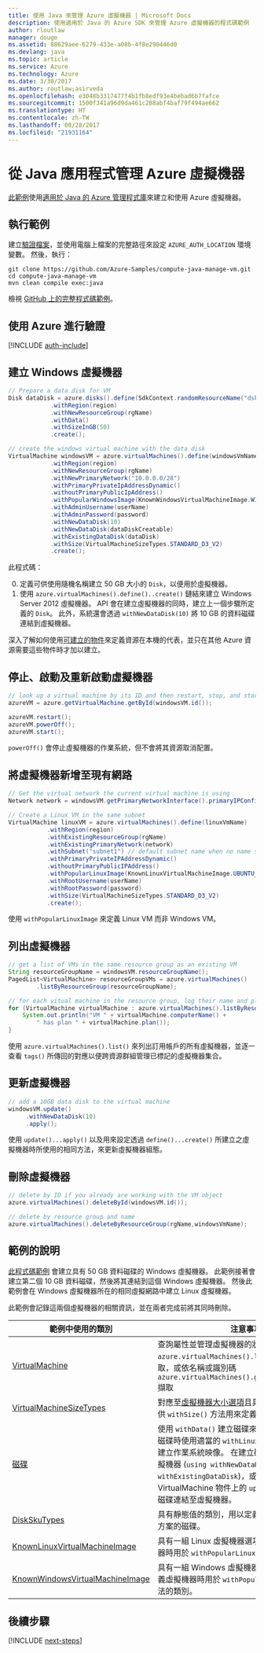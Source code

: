 ```yaml
---
title: 使用 Java 來管理 Azure 虛擬機器 | Microsoft Docs
description: 使用適用於 Java 的 Azure SDK 來管理 Azure 虛擬機器的程式碼範例
author: rloutlaw
manager: douge
ms.assetid: 88629aee-6279-433e-a08b-4f8e290446d0
ms.devlang: java
ms.topic: article
ms.service: Azure
ms.technology: Azure
ms.date: 3/30/2017
ms.author: routlaw;asirveda
ms.openlocfilehash: e3048b3317477f4b1fb8edf93e4bebad6b7fafce
ms.sourcegitcommit: 1500f341a96d9da461c288abf4baf79f494ae662
ms.translationtype: HT
ms.contentlocale: zh-TW
ms.lasthandoff: 08/28/2017
ms.locfileid: "21931164"
---
```

# <a name="manage-azure-virtual-machines-from-your-java-applications"></a>從 Java 應用程式管理 Azure 虛擬機器

[此範例](https://github.com/Azure-Samples/compute-java-manage-vm/)使用[適用於 Java 的 Azure 管理程式庫](https://github.com/Azure/azure-sdk-for-java)來建立和使用 Azure 虛擬機器。

## <a name="run-the-sample"></a>執行範例

建立[驗證檔案](https://github.com/Azure/azure-sdk-for-java/blob/master/AUTH.md)，並使用電腦上檔案的完整路徑來設定 `AZURE_AUTH_LOCATION` 環境變數。 然後，執行：

```
git clone https://github.com/Azure-Samples/compute-java-manage-vm.git
cd compute-java-manage-vm
mvn clean compile exec:java
```

檢視 [GitHub 上的完整程式碼範例](https://github.com/Azure-Samples/compute-java-manage-vm/blob/master/src/main/java/com/microsoft/azure/management/compute/samples/ManageVirtualMachine.java)。

## <a name="authenticate-with-azure"></a>使用 Azure 進行驗證

[!INCLUDE [auth-include](includes/java-auth-include.md)]

## <a name="create-a-windows-virtual-machine"></a>建立 Windows 虛擬機器

```java
// Prepare a data disk for VM
Disk dataDisk = azure.disks().define(SdkContext.randomResourceName("dsk", 30))
            .withRegion(region)
            .withNewResourceGroup(rgName)
            .withData()
            .withSizeInGB(50)
            .create();

// create the windows virtual machine with the data disk            
VirtualMachine windowsVM = azure.virtualMachines().define(windowsVmName)
            .withRegion(region)
            .withNewResourceGroup(rgName)
            .withNewPrimaryNetwork("10.0.0.0/28")
            .withPrimaryPrivateIpAddressDynamic()
            .withoutPrimaryPublicIpAddress()
            .withPopularWindowsImage(KnownWindowsVirtualMachineImage.WINDOWS_SERVER_2012_R2_DATACENTER)
            .withAdminUsername(userName)
            .withAdminPassword(password)
            .withNewDataDisk(10)
            .withNewDataDisk(dataDiskCreatable)
            .withExistingDataDisk(dataDisk)
            .withSize(VirtualMachineSizeTypes.STANDARD_D3_V2)
            .create();
```

此程式碼：   

0. 定義可供使用隨機名稱建立 50 GB 大小的 `Disk`，以便用於虛擬機器。
0. 使用 `azure.virtualMachines().define()..create()` 鏈結來建立 Windows Server 2012 虛擬機器。 API 會在建立虛擬機器的同時，建立上一個步驟所定義的 `Disk`。 此外，系統還會透過 `withNewDataDisk(10)` 將 10 GB 的資料磁碟連結到虛擬機器。

深入了解如何使用[可建立的<T>物件](java-sdk-azure-concepts.md#Creatables)來定義資源在本機的代表，並只在其他 Azure 資源需要這些物件時才加以建立。

## <a name="stop-start-and-restart-a-virtual-machine"></a>停止、啟動及重新啟動虛擬機器

```java
// look up a virtual machine by its ID and then restart, stop, and start it
azureVM = azure.getVirtualMachine.getById(windowsVM.id());

azureVM.restart();
azureVM.powerOff();
azureVM.start();
```

`powerOff()` 會停止虛擬機器的作業系統，但不會將其資源取消配置。

## <a name="add-a-virtual-machine-to-an-existing-network"></a>將虛擬機器新增至現有網路

```java
// Get the virtual network the current virtual machine is using
Network network = windowsVM.getPrimaryNetworkInterface().primaryIPConfiguration().getNetwork();

// Create a Linux VM in the same subnet
VirtualMachine linuxVM = azure.virtualMachines().define(linuxVmName)
           .withRegion(region)
           .withExistingResourceGroup(rgName)
           .withExistingPrimaryNetwork(network)
           .withSubnet("subnet1") // default subnet name when no name specified at creation
           .withPrimaryPrivateIPAddressDynamic()
           .withoutPrimaryPublicIPAddress()
           .withPopularLinuxImage(KnownLinuxVirtualMachineImage.UBUNTU_SERVER_16_04_LTS)
           .withRootUsername(userName)
           .withRootPassword(password)
           .withSize(VirtualMachineSizeTypes.STANDARD_D3_V2)
           .create();
```

使用 `withPopularLinuxImage` 來定義 Linux VM 而非 Windows VM。


## <a name="list-virtual-machines"></a>列出虛擬機器

```java
// get a list of VMs in the same resource group as an existing VM
String resourceGroupName = windowsVM.resourceGroupName();
PagedList<VirtualMachine> resourceGroupVMs = azure.virtualMachines()
        .listByResourceGroup(resourceGroupName); 

// for each vitual machine in the resource group, log their name and plan
for (VirtualMachine virtualMachine : azure.virtualMachines().listByResourceGroup(resourceGroupName)) {
    System.out.println("VM " + virtualMachine.computerName() + 
        " has plan " + virtualMachine.plan());
}
```

使用 `azure.virtualMachines().list()` 來列出訂用帳戶的所有虛擬機器，並逐一查看 `tags()` 所傳回的對應以便跨資源群組管理已標記的虛擬機器集合。

## <a name="update-a-virtual-machine"></a>更新虛擬機器

```java
// add a 10GB data disk to the virtual machine
windowsVM.update()
     .withNewDataDisk(10)
     .apply();
```

使用 `update()...apply()` 以及用來設定透過 `define()...create()` 所建立之虛擬機器時所使用的相同方法，來更新虛擬機器組態。

## <a name="delete-a-virtual-machine"></a>刪除虛擬機器

```java
// delete by ID if you already are working with the VM object
azure.virtualMachines().deleteById(windowsVM.id());

// delete by resource group and name
azure.virtualMachines().deleteByResourceGroup(rgName,windowsVmName);
```

## <a name="sample-explanation"></a>範例的說明

[此程式碼範例](https://github.com/Azure-Samples/compute-java-manage-vm/blob/master/src/main/java/com/microsoft/azure/management/compute/samples/ManageVirtualMachine.java) 會建立具有 50 GB 資料磁碟的 Windows 虛擬機器。 此範例接著會建立第二個 10 GB 資料磁碟，然後將其連結到這個 Windows 虛擬機器。
然後此範例會在 Windows 虛擬機器所在的相同虛擬網路中建立 Linux 虛擬機器。

此範例會記錄這兩個虛擬機器的相關資訊，並在兩者完成前將其同時刪除。

| 範例中使用的類別 | 注意事項
|-------|-------|
| [VirtualMachine](https://docs.microsoft.com/java/api/com.microsoft.azure.management.compute._virtual_machine) | 查詢屬性並管理虛擬機器的狀態。 使用 `azure.virtualMachines().list()` 以清單形式擷取，或依名稱或識別碼 `azure.virtualMachines().getByResourceGroup()` 擷取
| [VirtualMachineSizeTypes](https://docs.microsoft.com/java/api/com.microsoft.azure.management.compute._virtual_machine_size_types) | 對應至[虛擬機器大小選項](https://azure.microsoft.com/pricing/details/virtual-machines/linux/)且具有靜態值的類別，可供 `withSize()` 方法用來定義配置給 VM 的資源。
| [磁碟](https://docs.microsoft.com/java/api/com.microsoft.azure.management.compute._disk) | 使用 `withData()` 建立磁碟來儲存資料，或在定義磁碟時使用適當的 `withLinux` 或 `withWindows` 方法建立作業系統映像。 在建立磁碟時將磁碟連結至虛擬機器 (`using withNewDataDisk` 或 `withExistingDataDisk`)，或在建立磁碟後透過 VirtualMachine 物件上的 `update()..apply()` 將磁碟連結至虛擬機器。
| [DiskSkuTypes](https://docs.microsoft.com/java/api/com.microsoft.azure.management.compute._disk_sku_types) | 具有靜態值的類別，用以定義具有標準或[進階](https://docs.microsoft.com/azure/storage/storage-premium-storage)儲存方案的磁碟。
| [KnownLinuxVirtualMachineImage](https://docs.microsoft.com/java/api/com.microsoft.azure.management.compute._known_linux_virtual_machine_image) | 具有一組 Linux 虛擬機器選項，以便在定義虛擬機器時用於 `withPopularLinuxImage()` 方法的類別。
| [KnownWindowsVirtualMachineImage](https://docs.microsoft.com/java/api/com.microsoft.azure.management.compute._known_windows_virtual_machine_image) | 具有一組 Windows 虛擬機器映像選項，以便在定義虛擬機器時用於 `withPopularWindowsImage()` 方法的類別。

## <a name="next-steps"></a>後續步驟

[!INCLUDE [next-steps](includes/java-next-steps.md)]